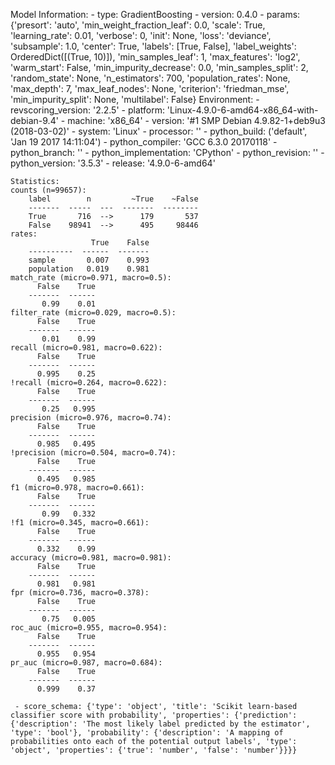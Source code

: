 Model Information:
	 - type: GradientBoosting
	 - version: 0.4.0
	 - params: {'presort': 'auto', 'min_weight_fraction_leaf': 0.0, 'scale': True, 'learning_rate': 0.01, 'verbose': 0, 'init': None, 'loss': 'deviance', 'subsample': 1.0, 'center': True, 'labels': [True, False], 'label_weights': OrderedDict([(True, 10)]), 'min_samples_leaf': 1, 'max_features': 'log2', 'warm_start': False, 'min_impurity_decrease': 0.0, 'min_samples_split': 2, 'random_state': None, 'n_estimators': 700, 'population_rates': None, 'max_depth': 7, 'max_leaf_nodes': None, 'criterion': 'friedman_mse', 'min_impurity_split': None, 'multilabel': False}
	Environment:
	 - revscoring_version: '2.2.5'
	 - platform: 'Linux-4.9.0-6-amd64-x86_64-with-debian-9.4'
	 - machine: 'x86_64'
	 - version: '#1 SMP Debian 4.9.82-1+deb9u3 (2018-03-02)'
	 - system: 'Linux'
	 - processor: ''
	 - python_build: ('default', 'Jan 19 2017 14:11:04')
	 - python_compiler: 'GCC 6.3.0 20170118'
	 - python_branch: ''
	 - python_implementation: 'CPython'
	 - python_revision: ''
	 - python_version: '3.5.3'
	 - release: '4.9.0-6-amd64'
	
	Statistics:
	counts (n=99657):
		label        n         ~True    ~False
		-------  -----  ---  -------  --------
		True       716  -->      179       537
		False    98941  -->      495     98446
	rates:
		              True    False
		----------  ------  -------
		sample       0.007    0.993
		population   0.019    0.981
	match_rate (micro=0.971, macro=0.5):
		  False    True
		-------  ------
		   0.99    0.01
	filter_rate (micro=0.029, macro=0.5):
		  False    True
		-------  ------
		   0.01    0.99
	recall (micro=0.981, macro=0.622):
		  False    True
		-------  ------
		  0.995    0.25
	!recall (micro=0.264, macro=0.622):
		  False    True
		-------  ------
		   0.25   0.995
	precision (micro=0.976, macro=0.74):
		  False    True
		-------  ------
		  0.985   0.495
	!precision (micro=0.504, macro=0.74):
		  False    True
		-------  ------
		  0.495   0.985
	f1 (micro=0.978, macro=0.661):
		  False    True
		-------  ------
		   0.99   0.332
	!f1 (micro=0.345, macro=0.661):
		  False    True
		-------  ------
		  0.332    0.99
	accuracy (micro=0.981, macro=0.981):
		  False    True
		-------  ------
		  0.981   0.981
	fpr (micro=0.736, macro=0.378):
		  False    True
		-------  ------
		   0.75   0.005
	roc_auc (micro=0.955, macro=0.954):
		  False    True
		-------  ------
		  0.955   0.954
	pr_auc (micro=0.987, macro=0.684):
		  False    True
		-------  ------
		  0.999    0.37
	
	 - score_schema: {'type': 'object', 'title': 'Scikit learn-based classifier score with probability', 'properties': {'prediction': {'description': 'The most likely label predicted by the estimator', 'type': 'bool'}, 'probability': {'description': 'A mapping of probabilities onto each of the potential output labels', 'type': 'object', 'properties': {'true': 'number', 'false': 'number'}}}}

